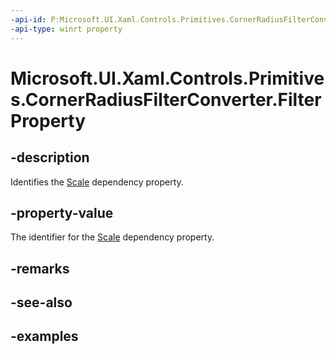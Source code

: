 ```yaml
---
-api-id: P:Microsoft.UI.Xaml.Controls.Primitives.CornerRadiusFilterConverter.FilterProperty
-api-type: winrt property
---
```


# Microsoft.UI.Xaml.Controls.Primitives.CornerRadiusFilterConverter.FilterProperty

<!--
public static Windows.UI.Xaml.DependencyProperty FilterProperty { get; }
-->

## -description

Identifies the [Scale](cornerradiusfilterconverter_scale.md) dependency property.

## -property-value

The identifier for the [Scale](cornerradiusfilterconverter_scale.md) dependency property.

## -remarks

## -see-also

## -examples

